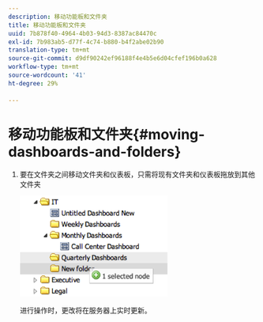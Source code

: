 ```yaml
---
description: 移动功能板和文件夹
title: 移动功能板和文件夹
uuid: 7b878f40-4964-4b03-94d3-8387ac84470c
exl-id: 7b983ab5-d77f-4c74-b880-b4f2abe02b90
translation-type: tm+mt
source-git-commit: d9df90242ef96188f4e4b5e6d04cfef196b0a628
workflow-type: tm+mt
source-wordcount: '41'
ht-degree: 29%

---
```


# 移动功能板和文件夹{#moving-dashboards-and-folders}

1. 要在文件夹之间移动文件夹和仪表板，只需将现有文件夹和仪表板拖放到其他文件夹

   ![](assets/move_folder.png)

   进行操作时，更改将在服务器上实时更新。

